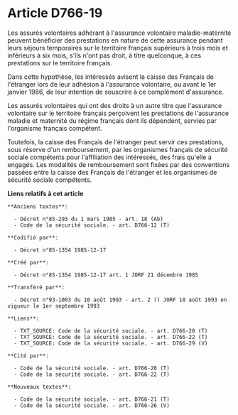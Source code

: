 # Article D766-19

Les assurés volontaires adhérant à l'assurance volontaire maladie-maternité peuvent bénéficier des prestations en nature de
cette assurance pendant leurs séjours temporaires sur le territoire français supérieurs à trois mois et inférieurs à six
mois, s'ils n'ont pas droit, à titre quelconque, à ces prestations sur le territoire français. 

Dans cette hypothèse, les intéressés avisent la caisse des Français de l'étranger lors de leur adhésion à l'assurance
volontaire, ou avant le 1er janvier 1986, de leur intention de souscrire à ce complément d'assurance. 

Les assurés volontaires qui ont des droits à un autre titre que l'assurance volontaire sur le territoire français perçoivent
les prestations de l'assurance maladie et maternité du régime français dont ils dépendent, servies par l'organisme français
compétent. 

Toutefois, la caisse des Français de l'étranger peut servir ces prestations, sous réserve d'un remboursement, par les
organismes français de sécurité sociale compétents pour l'affiliation des intéressés, des frais qu'elle a engagés. Les
modalités de remboursement sont fixées par des conventions passées entre la caisse des Français de l'étranger et les
organismes de sécurité sociale compétents.

**Liens relatifs à cet article**

	**Anciens textes**:

	  - Décret n°85-293 du 1 mars 1985 - art. 18 (Ab)
	  - Code de la sécurité sociale. - art. D766-12 (T)

	**Codifié par**:

	  - Décret n°85-1354 1985-12-17

	**Créé par**:

	  - Décret n°85-1354 1985-12-17 art. 1 JORF 21 décembre 1985

	**Transféré par**:

	  - Décret n°93-1003 du 10 août 1993 - art. 2 () JORF 18 août 1993 en vigueur le 1er septembre 1993

	**Liens**:

	  - TXT_SOURCE: Code de la sécurité sociale. - art. D766-20 (T)
	  - TXT_SOURCE: Code de la sécurité sociale. - art. D766-22 (T)
	  - TXT_SOURCE: Code de la sécurité sociale. - art. D766-29 (V)

	**Cité par**:

	  - Code de la sécurité sociale. - art. D766-20 (T)
	  - Code de la sécurité sociale. - art. D766-22 (T)

	**Nouveaux textes**:

	  - Code de la sécurité sociale. - art. D766-21 (T)
	  - Code de la sécurité sociale. - art. D766-26 (V)
